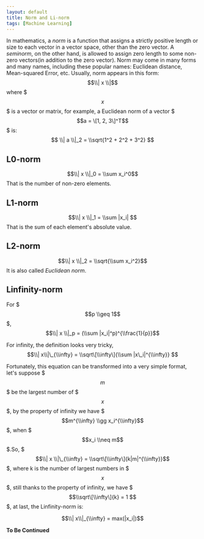 ```yaml
---
layout: default
title: Norm and Li-norm
tags: [Machine Learning]
---
```

In mathematics, a *norm* is a function that assigns a strictly positive length or size to each vector in a vector space, other than the zero vector. A *seminorm*, on the other hand, is allowed to assign zero length to some non-zero vectors(in addition to the zero vector). Norm may come in many forms and many names, including these popular names: Euclidean distance, Mean-squared Error, etc. Usually, norm appears in this form:
$$\\| x \\|$$
where $$$x$$$ is a vector or matrix, for example, a Euclidean norm of a vector $$$a = \[1, 2, 3\]^T$$$ is:
$$ \\| a \\|_2 = \\sqrt{1^2 + 2^2 + 3^2} $$


## L0-norm

$$\\| x \\|_0 = \\sum x_i^0$$
That is the number of non-zero elements.

## L1-norm

$$\\| x \\|_1 = \\sum |x_i| $$
That is the sum of each element's absolute value.

## L2-norm

$$\\| x \\|_2 = \\sqrt{\\sum x_i^2}$$
It is also called *Euclidean norm*.

## Linfinity-norm

For $$$p \\geq 1$$$, 
$$\\| x \\|_p = (\\sum |x_i|^p)^{\\frac{1}{p}}$$

For infinity, the definition looks very tricky,
$$\\| x\\|\_{\\infty} = \\sqrt\[\\infty\]{\\sum |x\_i|^{\\infty}} $$

Fortunately, this equation can be transformed into a very simple format, let's suppose $$$m$$$ be the largest number of $$$x$$$, by the property of infinity we have $$$m^{\\infty} \\gg x_i^{\\infty}$$$, when $$$x_i \\neq m$$$.So, $$$\\| x \\|\_{\\infty} = \\sqrt\[\\infty\]{k|m|^{\\infty}}$$$, where k is the number of largest numbers in $$$x$$$, still thanks to the property of infinity, we have $$$\\sqrt\[\\infty\]{k} = 1 $$$, at last, the Linfinity-norm is:

$$\\| x\\|_{\\infty} = max(|x_i|)$$


**To Be Continued**
